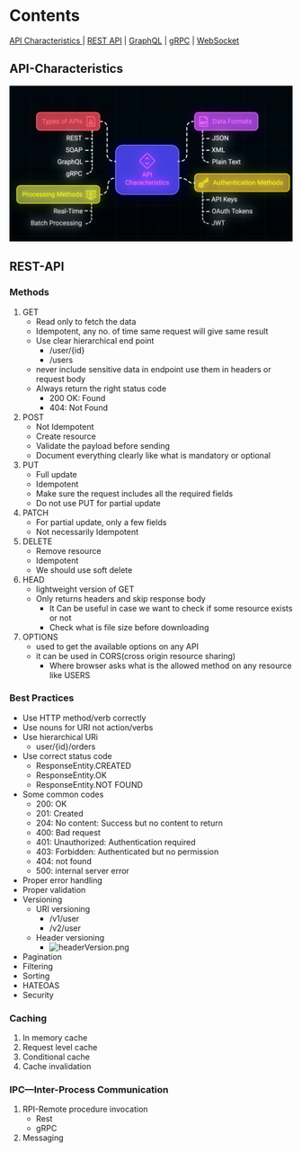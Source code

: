 # Contents
[API Characteristics ](#API-Characteristics ) | [REST API](#REST-API) | [GraphQL](#GraphQL) | [gRPC](#gRPC) | [WebSocket](#WebSocket)

## API-Characteristics 
![asets/apiCharacteristics.png](../../assets/apiCharacteristics.png)

## REST-API
### Methods
1. GET
    - Read only to fetch the data
    - Idempotent, any no. of time same request will give same result
    - Use clear hierarchical end point
      - /user/{id}
      - /users
    - never include sensitive data in endpoint use them in headers or request body
    - Always return the right status code 
      - 200 OK: Found
      - 404: Not Found 
2. POST
    - Not Idempotent
    - Create resource
    - Validate the payload before sending
    - Document everything clearly like what is mandatory or optional
3. PUT
    - Full update
    - Idempotent
    - Make sure the request includes all the required fields
    - Do not use PUT for partial update
4. PATCH
    - For partial update, only a few fields
    - Not necessarily Idempotent
5. DELETE
    - Remove resource 
    - Idempotent
    - We should use soft delete
6. HEAD
    - lightweight version of GET 
    - Only returns headers and skip response body
      - It Can be useful in case we want to check if some resource exists or not 
      - Check what is file size before downloading
7. OPTIONS
   - used to get the available options on any API
   - it can be used in CORS(cross origin resource sharing)
     - Where browser asks what is the allowed method on any resource like USERS

### Best Practices
- Use HTTP method/verb correctly
- Use nouns for URI not action/verbs
- Use hierarchical URi
  - user/{id}/orders
- Use correct status code
  - ResponseEntity.CREATED
  - ResponseEntity.OK
  - ResponseEntity.NOT FOUND
- Some common codes
  - 200: OK
  - 201: Created
  - 204: No content: Success but no content to return
  - 400: Bad request
  - 401: Unauthorized: Authentication required
  - 403: Forbidden: Authenticated but no permission
  - 404: not found
  - 500: internal server error
- Proper error handling
- Proper validation
- Versioning
  - URI versioning 
    - /v1/user
    - /v2/user
  - Header versioning
    - ![headerVersion.png](asets%2FheaderVersion.png)
- Pagination
- Filtering
- Sorting
- HATEOAS
- Security

### Caching 
1. In memory cache
2. Request level cache
3. Conditional cache
4. Cache invalidation

### IPC—Inter-Process Communication
1. RPI-Remote procedure invocation
   - Rest
   - gRPC
2. Messaging
